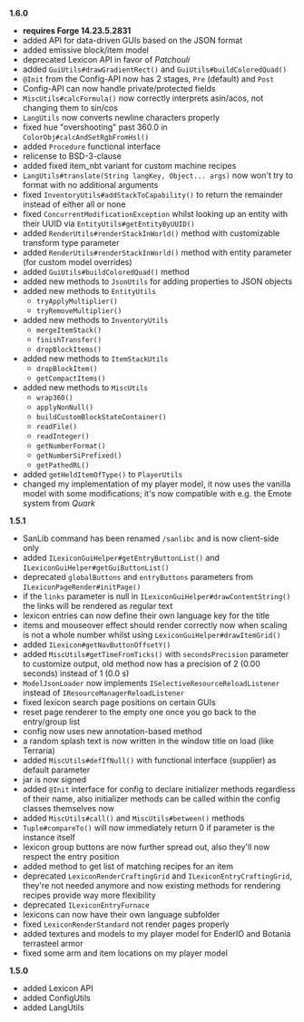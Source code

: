 **1.6.0**
- **requires Forge 14.23.5.2831**
- added API for data-driven GUIs based on the JSON format
- added emissive block/item model
- deprecated Lexicon API in favor of *Patchouli*
- added `GuiUtils#drawGradientRect()` and `GuiUtils#buildColoredQuad()`
- `@Init` from the Config-API now has 2 stages, `Pre` (default) and `Post`
- Config-API can now handle private/protected fields
- `MiscUtils#calcFormula()` now correctly interprets asin/acos, not changing them to sin/cos
- `LangUtils` now converts newline characters properly
- fixed hue "overshooting" past 360.0 in `ColorObj#calcAndSetRgbFromHsl()`
- added `Procedure` functional interface
- relicense to BSD-3-clause
- added fixed item_nbt variant for custom machine recipes
- `LangUtils#translate(String langKey, Object... args)` now won't try to format with no additional arguments
- fixed `InventoryUtils#addStackToCapability()` to return the remainder instead of either all or none
- fixed `ConcurrentModificationException` whilst looking up an entity with their UUID via `EntityUtils#getEntityByUUID()`
- added `RenderUtils#renderStackInWorld()` method with customizable transform type parameter
- added `RenderUtils#renderStackInWorld()` method with entity parameter (for custom model overrides)
- added `GuiUtils#buildColoredQuad()` method
- added new methods to `JsonUtils` for adding properties to JSON objects
- added new methods to `EntityUtils`
  - `tryApplyMultiplier()`
  - `tryRemoveMultiplier()`
- added new methods to `InventoryUtils`
  - `mergeItemStack()`
  - `finishTransfer()`
  - `dropBlockItems()`
- added new methods to `ItemStackUtils`
  - `dropBlockItem()`
  - `getCompactItems()`
- added new methods to `MiscUtils`
  - `wrap360()`
  - `applyNonNull()`
  - `buildCustomBlockStateContainer()`
  - `readFile()`
  - `readInteger()`
  - `getNumberFormat()`
  - `getNumberSiPrefixed()`
  - `getPathedRL()`
- added `getHeldItemOfType()` to `PlayerUtils`
- changed my implementation of my player model, it now uses the vanilla model with some modifications; it's now compatible with e.g. the Emote system from *Quark*

**1.5.1**
- SanLib command has been renamed `/sanlibc` and is now client-side only
- added `ILexiconGuiHelper#getEntryButtonList()` and `ILexiconGuiHelper#getGuiButtonList()`
- deprecated `globalButtons` and `entryButtons` parameters from `ILexiconPageRender#initPage()`
- if the `links` parameter is null in `ILexiconGuiHelper#drawContentString()` the links will be rendered as regular text
- lexicon entries can now define their own language key for the title
- items and mouseover effect should render correctly now when scaling is not a whole number whilst using `LexiconGuiHelper#drawItemGrid()`
- added `ILexicon#getNavButtonOffsetY()`
- added `MiscUtils#getTimeFromTicks()` with `secondsPrecision` parameter to customize output, old method now has a precision of 2 (0.00 seconds) instead of 1 (0.0 s)
- `ModelJsonLoader` now implements `ISelectiveResourceReloadListener` instead of `IResourceManagerReloadListener`
- fixed lexicon search page positions on certain GUIs
- reset page renderer to the empty one once you go back to the entry/group list
- config now uses new annotation-based method
- a random splash text is now written in the window title on load (like Terraria)
- added `MiscUtils#defIfNull()` with functional interface (supplier) as default parameter
- jar is now signed
- added `@Init` interface for config to declare initializer methods regardless of their name, also initializer methods can be called within the config classes themselves now
- added `MiscUtils#call()` and `MiscUtils#between()` methods
- `Tuple#compareTo()` will now immediately return 0 if parameter is the instance itself
- lexicon group buttons are now further spread out, also they'll now respect the entry position
- added method to get list of matching recipes for an item
- deprecated `LexiconRenderCraftingGrid` and `ILexiconEntryCraftingGrid`, they're not needed anymore and now existing methods for rendering recipes provide way more flexibility
- deprecated `ILexiconEntryFurnace`
- lexicons can now have their own language subfolder
- fixed `LexiconRenderStandard` not render pages properly
- added textures and models to my player model for EnderIO and Botania terrasteel armor
- fixed some arm and item locations on my player model

**1.5.0**
- added Lexicon API
- added ConfigUtils
- added LangUtils